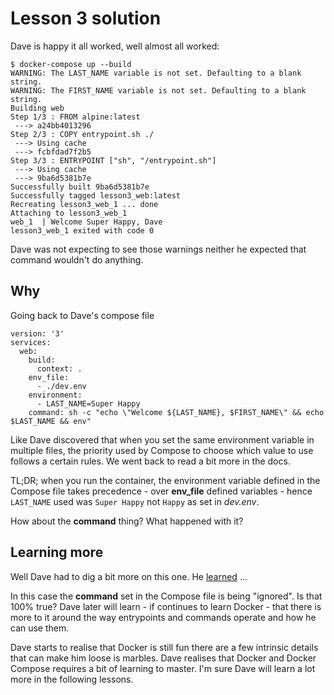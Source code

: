 # Lesson 3 solution

Dave is happy it all worked, well almost all worked:

```shell
$ docker-compose up --build
WARNING: The LAST_NAME variable is not set. Defaulting to a blank string.
WARNING: The FIRST_NAME variable is not set. Defaulting to a blank string.
Building web
Step 1/3 : FROM alpine:latest
 ---> a24bb4013296
Step 2/3 : COPY entrypoint.sh ./
 ---> Using cache
 ---> fcbfdad7f2b5
Step 3/3 : ENTRYPOINT ["sh", "/entrypoint.sh"]
 ---> Using cache
 ---> 9ba6d5381b7e
Successfully built 9ba6d5381b7e
Successfully tagged lesson3_web:latest
Recreating lesson3_web_1 ... done
Attaching to lesson3_web_1
web_1  | Welcome Super Happy, Dave
lesson3_web_1 exited with code 0
```

Dave was not expecting to see those warnings neither he expected that command wouldn't do anything.

## Why

Going back to Dave's compose file

```docker
version: '3'
services:
  web:
    build:
      context: .
    env_file:
      - ./dev.env
    environment:
      - LAST_NAME=Super Happy
    command: sh -c "echo \"Welcome ${LAST_NAME}, $FIRST_NAME\" && echo $LAST_NAME && env"

```

Like Dave discovered that when you set the same environment variable in multiple files, the priority used by Compose to choose which value to use follows a certain rules. We went back to read a bit more in the docs.

TL;DR; when you run the container, the environment variable defined in the Compose file takes precedence - over **env_file** defined variables - hence `LAST_NAME` used was `Super Happy` not `Happy` as set in _dev.env_.

How about the **command** thing? What happened with it?

## Learning more

Well Dave had to dig a bit more on this one. He [learned](https://docs.docker.com/compose/compose-file/#entrypoint) ...

In this case the **command** set in the Compose file is being "ignored". Is that 100% true? Dave later will learn - if continues to learn Docker - that there is more to it around the way entrypoints and commands operate and how he can use them.

Dave starts to realise that Docker is still fun there are a few intrinsic details that can make him loose is marbles. Dave realises that Docker and Docker Compose requires a bit of learning to master. I'm sure Dave will learn a lot more in the following lessons.
